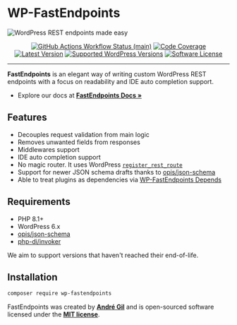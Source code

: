 # WP-FastEndpoints

<img src="https://raw.githubusercontent.com/matapatos/wp-fastendpoints/main/docs/images/wp-fastendpoints-wallpaper.png" alt="WordPress REST endpoints made easy">
<p align="center">
    <a href="https://github.com/matapatos/wp-fastendpoints/actions"><img alt="GitHub Actions Workflow Status (main)" src="https://img.shields.io/github/actions/workflow/status/matapatos/wp-fastendpoints/tests.yml"></a>
    <a href="https://codecov.io/gh/matapatos/wp-fastendpoints" ><img alt="Code Coverage" src="https://codecov.io/gh/matapatos/wp-fastendpoints/graph/badge.svg?token=8N7N9NMGLG"/></a>
    <a href="https://packagist.org/packages/matapatos/wp-fastendpoints"><img alt="Latest Version" src="https://img.shields.io/packagist/v/matapatos/wp-fastendpoints"></a>
    <a href="https://packagist.org/packages/matapatos/wp-fastendpoints"><img alt="Supported WordPress Versions" src="https://img.shields.io/badge/6.x-versions?logo=wordpress&label=versions"></a>
    <a href="https://packagist.org/packages/matapatos/wp-fastendpoints"><img alt="Software License" src="https://img.shields.io/packagist/l/matapatos/wp-fastendpoints"></a>
</p>

------
**FastEndpoints** is an elegant way of writing custom WordPress REST endpoints with a focus on readability and IDE auto completion support.

- Explore our docs at **[FastEndpoints Docs »](https://matapatos.github.io/wp-fastendpoints/)**

## Features

- Decouples request validation from main logic
- Removes unwanted fields from responses 
- Middlewares support
- IDE auto completion support
- No magic router. It uses WordPress [`register_rest_route`](https://developer.wordpress.org/reference/functions/register_rest_route/)
- Support for newer JSON schema drafts thanks to [opis/json-schema](https://opis.io/json-schema/2.x/)
- Able to treat plugins as dependencies via [WP-FastEndpoints Depends](https://github.com/matapatos/wp-fastendpoints-depends)

## Requirements

- PHP 8.1+
- WordPress 6.x
- [opis/json-schema](https://opis.io/json-schema/2.x/)
- [php-di/invoker](https://packagist.org/packages/php-di/invoker)

We aim to support versions that haven't reached their end-of-life.

## Installation

```bash
composer require wp-fastendpoints
```

FastEndpoints was created by **[André Gil](https://www.linkedin.com/in/andre-gil/)** and is open-sourced software licensed under the **[MIT license](https://opensource.org/licenses/MIT)**.
